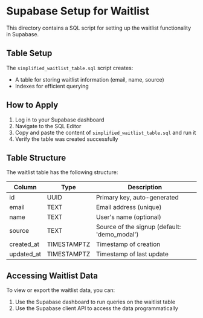 # Supabase Setup for Waitlist

This directory contains a SQL script for setting up the waitlist functionality in Supabase.

## Table Setup

The `simplified_waitlist_table.sql` script creates:
- A table for storing waitlist information (email, name, source)
- Indexes for efficient querying

## How to Apply

1. Log in to your Supabase dashboard
2. Navigate to the SQL Editor
3. Copy and paste the content of `simplified_waitlist_table.sql` and run it
4. Verify the table was created successfully

## Table Structure

The waitlist table has the following structure:

| Column | Type | Description |
|--------|------|-------------|
| id | UUID | Primary key, auto-generated |
| email | TEXT | Email address (unique) |
| name | TEXT | User's name (optional) |
| source | TEXT | Source of the signup (default: 'demo_modal') |
| created_at | TIMESTAMPTZ | Timestamp of creation |
| updated_at | TIMESTAMPTZ | Timestamp of last update |

## Accessing Waitlist Data

To view or export the waitlist data, you can:

1. Use the Supabase dashboard to run queries on the waitlist table
2. Use the Supabase client API to access the data programmatically 